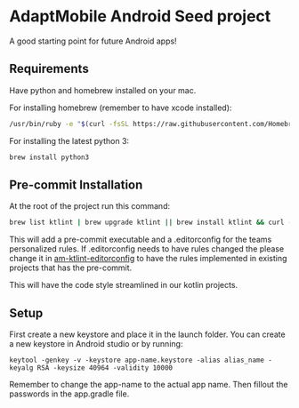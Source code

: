 # AdaptMobile Android Seed project
A good starting point for future Android apps!

## Requirements
Have python and homebrew installed on your mac.

For installing homebrew (remember to have xcode installed):

```bash
/usr/bin/ruby -e "$(curl -fsSL https://raw.githubusercontent.com/Homebrew/install/master/install)"
```

For installing the latest python 3:

```bash
brew install python3
```

## Pre-commit Installation
At the root of the project run this command:

```bash
brew list ktlint | brew upgrade ktlint || brew install ktlint && curl -s -L "https://raw.githubusercontent.com/adaptdk/am-ktlint-pre-commit/master/pre-commit" > ../.git/hooks/pre-commit && chmod 755 ../.git/hooks/pre-commit && curl -s -L "https://raw.githubusercontent.com/adaptdk/am-ktlint-editorconfig/master/.editorconfig" > .editorconfig
```

This will add a pre-commit executable and a .editorconfig for the teams personalized rules. 
If .editorconfig needs to have rules changed the please change it in [am-ktlint-editorconfig](https://github.com/adaptdk/am-ktlint-editorconfig/blob/master/.editorconfig) to have the rules implemented in existing projects that has the pre-commit.

This will have the code style streamlined in our kotlin projects. 

## Setup
First create a new keystore and place it in the launch folder. You can create a new keystore in Android studio or by running:
```
keytool -genkey -v -keystore app-name.keystore -alias alias_name -keyalg RSA -keysize 40964 -validity 10000
```
Remember to change the app-name to the actual app name. Then fillout the passwords in the app.gradle file.



